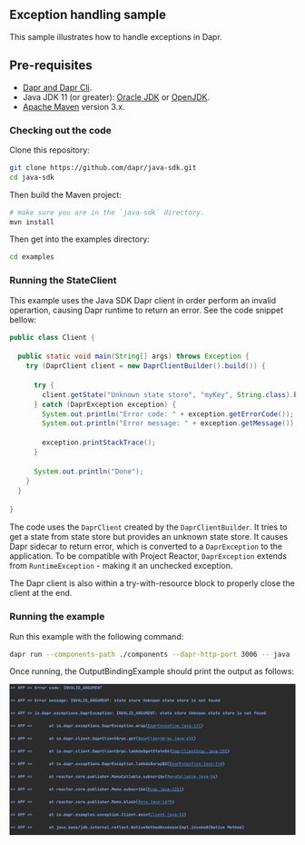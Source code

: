 ## Exception handling sample

This sample illustrates how to handle exceptions in Dapr.

## Pre-requisites

* [Dapr and Dapr Cli](https://docs.dapr.io/getting-started/install-dapr/).
* Java JDK 11 (or greater): [Oracle JDK](https://www.oracle.com/technetwork/java/javase/downloads/index.html#JDK11) or [OpenJDK](https://jdk.java.net/13/).
* [Apache Maven](https://maven.apache.org/install.html) version 3.x.

### Checking out the code

Clone this repository:

```sh
git clone https://github.com/dapr/java-sdk.git
cd java-sdk
```

Then build the Maven project:

```sh
# make sure you are in the `java-sdk` directory.
mvn install
```

Then get into the examples directory:
```sh
cd examples
```

### Running the StateClient
This example uses the Java SDK Dapr client in order perform an invalid operartion, causing Dapr runtime to return an error. See the code snippet bellow: 

```java
public class Client {

  public static void main(String[] args) throws Exception {
    try (DaprClient client = new DaprClientBuilder().build()) {

      try {
        client.getState("Unknown state store", "myKey", String.class).block();
      } catch (DaprException exception) {
        System.out.println("Error code: " + exception.getErrorCode());
        System.out.println("Error message: " + exception.getMessage());

        exception.printStackTrace();
      }

      System.out.println("Done");
    }
  }

}
```
The code uses the `DaprClient` created by the `DaprClientBuilder`. It tries to get a state from state store but provides an unknown state store. It causes Dapr sidecar to return error, which is converted to a `DaprException` to the application. To be compatible with Project Reactor, `DaprException` extends from `RuntimeException` - making it an unchecked exception.

The Dapr client is also within a try-with-resource block to properly close the client at the end.

### Running the example

Run this example with the following command:
```sh
dapr run --components-path ./components --dapr-http-port 3006 -- java -jar target/dapr-java-sdk-examples-exec.jar io.dapr.examples.exception.Client
```
Once running, the OutputBindingExample should print the output as follows:

![stateouput](../../../../../resources/img/exception.png)
